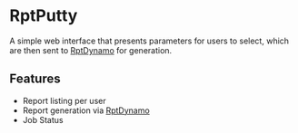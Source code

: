 # RptPutty
A simple web interface that presents parameters for users to select, which are
then sent to [RptDynamo](https://github.com/aladuca/RptDynamo) for generation.

## Features
* Report listing per user
* Report generation via [RptDynamo](https://github.com/aladuca/RptDynamo)
* Job Status

